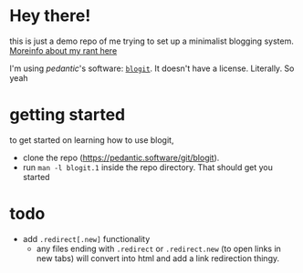 # Hey there! 

this is just a demo repo of me trying to set up a minimalist 
blogging system. 
[Moreinfo about my rant here](https://github.com/TrevCan/trevcan.github.io/blob/fc6f193f9bd8650497513253b0dbfc5a3f54c270/_posts/2021-11-06-idk-learn-pedantics-blogit.md)

I'm using *pedantic*'s software: [`blogit`](https://pedantic.software/git/blogit). 
It doesn't have a license. Literally. So yeah

# getting started
to get started on learning how to use blogit, 
- clone the repo (https://pedantic.software/git/blogit).
- run `man -l blogit.1` inside the repo directory. That should get you
	started
	
	
# todo
- add `.redirect[.new]` functionality
  - any files ending with `.redirect` or `.redirect.new` (to open links in new
  tabs) will convert into html and add a link redirection thingy.

